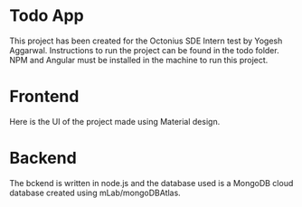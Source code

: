 # Todo App
This project has been created for the Octonius SDE Intern test by Yogesh Aggarwal. Instructions to run the project can be found in the todo folder. NPM and Angular must be installed in the machine to run this project. 

# Frontend
Here is the UI of the project made using Material design.

# Backend
The bckend is written in node.js and the database used is a MongoDB cloud database created using mLab/mongoDBAtlas.
